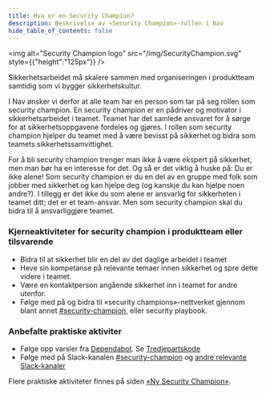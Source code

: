 ```yaml
---
title: Hva er en Security Champion?
description: Beskrivelse av «Security Champion»-rollen i Nav
hide_table_of_contents: false
---
```


<img alt="Security Champion logo" src="/img/SecurityChampion.svg" style={{"height":"125px"}} />

Sikkerhetsarbeidet må skalere sammen med organiseringen i produktteam samtidig som vi bygger sikkerhetskultur.

I Nav ønsker vi derfor at alle team har en person som tar på seg rollen som security champion. En security champion er en pådriver og motivator i sikkerhetsarbeidet i teamet. Teamet har det samlede ansvaret for å sørge for at sikkerhetsoppgavene fordeles og gjøres. I rollen som security champion hjelper du teamet med å være bevisst på sikkerhet og bidra som teamets sikkerhetssamvittighet.

For å bli security champion trenger man ikke å være ekspert på sikkerhet, men man bør ha en interesse for det. Og så er det viktig å huske på: Du er ikke alene! Som security champion er du en del av en gruppe med folk som jobber med sikkerhet og kan hjelpe deg (og kanskje du kan hjelpe noen andre?). I tillegg er det ikke du som alene er ansvarlig for sikkerheten i teamet ditt; det er et team-ansvar. Men som security champion skal du bidra til å ansvarliggjøre teamet.

### Kjerneaktiviteter for security champion i produktteam eller tilsvarende

- Bidra til at sikkerhet blir en del av det daglige arbeidet i teamet
- Heve sin kompetanse på relevante temaer innen sikkerhet og spre dette videre i teamet.
- Være en kontaktperson angående sikkerhet inn i teamet for andre utenfor.
- Følge med på og bidra til «security champions»-nettverket gjennom blant annet [#security-champion](https://nav-it.slack.com/archives/CN8N938K1), eller security playbook.

### Anbefalte praktiske aktiviter

- Følge opp varsler fra [Dependabot](https://github.com/dependabot). Se [Tredjepartskode](./07-sikker-utvikling/tredjepartskode.md)
- Følge med på Slack-kanalen [#security-champion](https://nav-it.slack.com/archives/CN8N938K1) og [andre relevante Slack-kanaler](./05-lenker.md#slack-kanaler)

Flere praktiske aktiviteter finnes på siden [«Ny Security Champion»](/docs/ny-security-champion).
